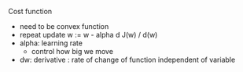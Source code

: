 Cost function
 - need to be convex function
 - repeat update w := w - alpha d J(w) / d(w)
 - alpha: learning rate
   - control how big we move
 - dw: derivative : rate of change of function independent of variable
